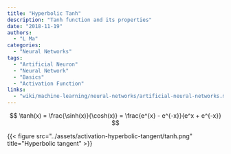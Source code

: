 ```yaml
---
title: "Hyperbolic Tanh"
description: "Tanh function and its properties"
date: "2018-11-19"
authors:
  - "L Ma"
categories:
  - "Neural Networks"
tags:
  - "Artificial Neuron"
  - "Neural Network"
  - "Basics"
  - "Activation Function"
links:
  - "wiki/machine-learning/neural-networks/artificial-neural-networks.md"
---
```



$$
\tanh(x) = \frac{\sinh(x)}{\cosh(x)} = \frac{e^{x} - e^{-x}}{e^x + e^{-x}}
$$

{{< figure src="../assets/activation-hyperbolic-tangent/tanh.png" title="Hyperbolic tangent" >}}